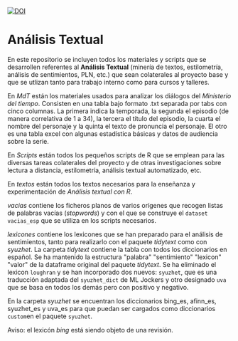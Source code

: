 [![DOI](https://zenodo.org/badge/DOI/10.5281/zenodo.1195652.svg)](https://doi.org/10.5281/zenodo.1195652)

# Análisis Textual
En este repositorio se incluyen todos los materiales y scripts que se desarrollen referentes al **Análisis Textual** (minería de textos, estilometría, análisis de sentimientos, PLN, etc.) que sean colaterales al proyecto base y que se utlizan tanto para trabajo interno como para cursos y talleres.

En *MdT* están los materiales usados para analizar los diálogos del _Ministerio del tiempo_. Consisten en una tabla bajo formato .txt separada por tabs con cinco columnas. La primera indica la temporada, la segunda el episodio (de manera correlativa de 1 a 34), la tercera el título del episodio, la cuarta el nombre del personaje y la quinta el texto de pronuncia el personaje. El otro es una tabla excel con algunas estadística básicas y datos de audiencia sobre la serie.

En *Scripts* están todos los pequeños scripts de R que se emplean para las diversas tareas colaterales del proyecto y de otras investigaciones sobre lectura a distancia, estilometría, análisis textual automatizado, etc.

En *textos* están todos los textos necesarios para la enseñanza y experimentación de _Análisis textual con R_.

*vacias* contiene los ficheros planos de varios orígenes que recogen listas de palabras vacías (_stopwords_) y con el que se construye el `dataset vacias_esp` que se utiliza en los scripts necesarios.

*lexicones* contiene los lexicones que se han preparado para el análisis de sentimientos, tanto para realizarlo con el paquete _tidytext_ como con _syuzhet_. La carpeta _tidytext_ contiene la tabla con todos los diccionarios en español. Se ha mantenido la estructura "palabra" "sentimiento" "lexicon" "valor" de la dataframe original del paquete _tidytext_. Se ha eliminado el lexicon `loughran` y se han incorporado dos nuevos: `syuzhet`, que es una traducción adaptada del `syuzhet_dict` de ML Jockers y otro designado `uva` que se basa en todos los demás pero con positivo y negativo.

En la carpeta _syuzhet_ se encuentran los diccionarios bing\_es, afinn\_es, syuzhet\_es y uva\_es para que puedan ser cargados como diccionarios `custom`en el paquete `syuzhet`.

Aviso: el lexicón *bing* está siendo objeto de una revisión.

